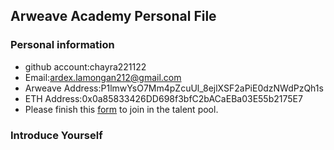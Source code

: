 ## Arweave Academy Personal File

### Personal information

- github account:chayra221122
- Email:ardex.lamongan212@gmail.com
- Arweave Address:P1lmwYsO7Mm4pZcuUl_8ejlXSF2aPiE0dzNWdPzQh1s
- ETH Address:0x0a85833426DD698f3bfC2bACaEBa03E55b2175E7
- Please finish this [form](https://docs.google.com/forms/d/e/1FAIpQLSfWA5fIIcBgmRppm3jNz5vmf9Mai_QMVil-2pO4r7YKn_Zhtw/viewform?usp=sf_link) to join in the talent pool.

### Introduce Yourself
